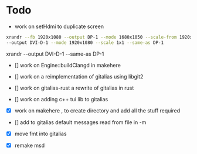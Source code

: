# Todo

- work on setHdmi to duplicate screen

```sh
xrandr --fb 1920x1080 --output DP-1 --mode 1680x1050 --scale-from 1920x1080
--output DVI-D-1 --mode 1920x1080 --scale 1x1 --same-as DP-1
```

xrandr --output DVI-D-1 --same-as DP-1

- [] work on Engine::buildClangd in makehere

- [] work on a reimplementation of gitalias using libgit2

- [] work on gitalias-rust a rewrite of gitalias in rust

- [] work on adding c++ tui lib to gitalias

- [x] work on makehere , to create directory and add all the stuff required

- [] add to gitalias default messages read from file in -m

- [x] move fmt into gitalias

- [x] remake msd

